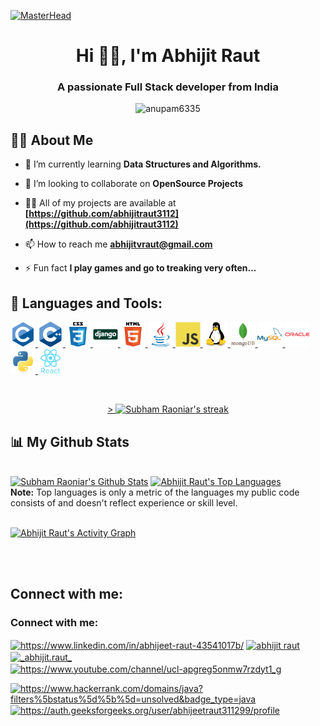 [![MasterHead](https://user-images.githubusercontent.com/65649115/219759150-cc75022c-0325-4eb1-91ca-fd55e2349458.gif)](https://github.com/anupam6335)

<h1 align="center">Hi 🙋‍♂️, I'm Abhijit Raut</h1>
<h3 align="center">A passionate Full Stack developer from India</h3>

<p align="center"> <img src="https://komarev.com/ghpvc/?username=anupam6335&label=Profile%20views&color=0e75b6&style=flat" alt="anupam6335" /> </p>

## 🙋‍♂️ About Me

- 🌱 I’m currently learning **Data Structures and Algorithms.**

- 👯 I’m looking to collaborate on **OpenSource Projects**

- 👨‍💻 All of my projects are available at **[https://github.com/abhijitraut3112](https://github.com/abhijitraut3112)**

- 📫 How to reach me **abhijitvraut@gmail.com**

- ⚡ Fun fact **I play games and go to treaking very often...**

## 🚀 Languages and Tools:

<p align="left"> 
    <p align="left">  <a href="https://www.cprogramming.com/" target="_blank"> <img src="https://raw.githubusercontent.com/devicons/devicon/master/icons/c/c-original.svg" alt="c" width="40" height="40"/> </a> <a href="https://www.w3schools.com/cpp/" target="_blank"> <img src="https://raw.githubusercontent.com/devicons/devicon/master/icons/cplusplus/cplusplus-original.svg" alt="cplusplus" width="40" height="40"/> </a> <a href="https://www.w3schools.com/css/" target="_blank"> <img src="https://raw.githubusercontent.com/devicons/devicon/master/icons/css3/css3-original-wordmark.svg" alt="css3" width="40" height="40"/> </a> <a href="https://www.djangoproject.com/" target="_blank"> <img src="https://raw.githubusercontent.com/devicons/devicon/master/icons/django/django-original.svg" alt="django" width="40" height="40"/> </a> <a href="https://www.w3.org/html/" target="_blank"> <img src="https://raw.githubusercontent.com/devicons/devicon/master/icons/html5/html5-original-wordmark.svg" alt="html5" width="40" height="40"/> </a> <a href="https://www.java.com" target="_blank"> <img src="https://raw.githubusercontent.com/devicons/devicon/master/icons/java/java-original.svg" alt="java" width="40" height="40"/> </a> <a href="https://developer.mozilla.org/en-US/docs/Web/JavaScript" target="_blank"> <img src="https://raw.githubusercontent.com/devicons/devicon/master/icons/javascript/javascript-original.svg" alt="javascript" width="40" height="40"/> </a> <a href="https://www.linux.org/" target="_blank"> <img src="https://raw.githubusercontent.com/devicons/devicon/master/icons/linux/linux-original.svg" alt="linux" width="40" height="40"/> </a> <a href="https://www.mongodb.com/" target="_blank"> <img src="https://raw.githubusercontent.com/devicons/devicon/master/icons/mongodb/mongodb-original-wordmark.svg" alt="mongodb" width="40" height="40"/> </a> <a href="https://www.mysql.com/" target="_blank"> <img src="https://raw.githubusercontent.com/devicons/devicon/master/icons/mysql/mysql-original-wordmark.svg" alt="mysql" width="40" height="40"/> </a> <a href="https://www.oracle.com/" target="_blank"> <img src="https://raw.githubusercontent.com/devicons/devicon/master/icons/oracle/oracle-original.svg" alt="oracle" width="40" height="40"/> </a> <a href="https://www.python.org" target="_blank"> <img src="https://raw.githubusercontent.com/devicons/devicon/master/icons/python/python-original.svg" alt="python" width="40" height="40"/> </a> <a href="https://reactjs.org/" target="_blank"> <img src="https://raw.githubusercontent.com/devicons/devicon/master/icons/react/react-original-wordmark.svg" alt="react" width="40" height="40"/> </a> </p>
<!--<p><img align="center" src="https://github-readme-stats.vercel.app/api/top-langs?username=abhijitraut3112&show_icons=true&locale=en&layout=compact" alt="abhijitraut3112" /></p>
</p>

<!-- [![React Badge](https://img.shields.io/badge/-React-61DBFB?style=for-the-badge&labelColor=black&logo=react&logoColor=61DBFB)](#)  [![Javascript Badge](https://img.shields.io/badge/-Javascript-F0DB4F?style=for-the-badge&labelColor=black&logo=javascript&logoColor=F0DB4F)](#) [![Typescript Badge](https://img.shields.io/badge/-Typescript-007acc?style=for-the-badge&labelColor=black&logo=typescript&logoColor=007acc)](#) [![Nodejs Badge](https://img.shields.io/badge/-Nodejs-3C873A?style=for-the-badge&labelColor=black&logo=node.js&logoColor=3C873A)](#) [![GraphQL Badge](https://img.shields.io/badge/-GraphQl-e535ab?style=for-the-badge&labelColor=black&logo=node.js&logoColor=e535ab)](#) -->
<br/>

<p align="center">
    <a href="https://github.com/abhijitraut3112/github-readme-streak-stats">
    >
        <img title="🔥 Get streak stats for your profile at git.io/streak-stats" alt="Subham Raoniar's streak" src="https://github-readme-streak-stats.herokuapp.com/?user=abhijitraut3112&theme=black-ice&hide_border=true&stroke=0000&background=060A0CD0"/>
    </a>
</p>

## 📊 My Github Stats

  <br/>
    <a href="https://github.com/abhijitraut3112/github-readme-stats"><img alt="Subham Raoniar's Github Stats" src="https://github-readme-stats.vercel.app/api?username=abhijitraut3112&show_icons=true&count_private=true&theme=react&hide_border=true&bg_color=0D1117" /></a>
  <a href="https://github.com/abhijitraut3112/github-readme-stats"><img alt="Abhijit Raut's Top Languages" src="https://github-readme-stats.vercel.app/api/top-langs/?username=abhijitraut3112&langs_count=8&count_private=true&layout=compact&theme=react&hide_border=true&bg_color=0D1117" /></a>
  <br/>
  <b>Note:</b> Top languages is only a metric of the languages my public code consists of and doesn't reflect experience or skill level.


<br/>
<br/>

<a href="https://github.com/abhijitraut3112/github-readme-activity-graph"><img alt="Abhijit Raut's Activity Graph" src="https://activity-graph.herokuapp.com/graph?username=abhijitraut3112&bg_color=0D1117&color=5BCDEC&line=5BCDEC&point=FFFFFF&hide_border=true" /></a>

<br/>
<br/>

## Connect with me:

<h3 align="left">Connect with me:</h3>
<p align="left">
<a href="https://linkedin.com/in/https://www.linkedin.com/in/abhijeet-raut-43541017b/" target="blank"><img align="center" src="https://raw.githubusercontent.com/rahuldkjain/github-profile-readme-generator/master/src/images/icons/Social/linked-in-alt.svg" alt="https://www.linkedin.com/in/abhijeet-raut-43541017b/" height="30" width="40" /></a>
<a href="https://fb.com/abhijit raut" target="blank"><img align="center" src="https://raw.githubusercontent.com/rahuldkjain/github-profile-readme-generator/master/src/images/icons/Social/facebook.svg" alt="abhijit raut" height="30" width="40" /></a>
<a href="https://instagram.com/_abhijit.raut_" target="blank"><img align="center" src="https://raw.githubusercontent.com/rahuldkjain/github-profile-readme-generator/master/src/images/icons/Social/instagram.svg" alt="_abhijit.raut_" height="30" width="40" /></a>
<a href="https://www.youtube.com/c/https://www.youtube.com/channel/ucl-apgreg5onmw7rzdyt1_g" target="blank"><img align="center" src="https://raw.githubusercontent.com/rahuldkjain/github-profile-readme-generator/master/src/images/icons/Social/youtube.svg" alt="https://www.youtube.com/channel/ucl-apgreg5onmw7rzdyt1_g" height="30" width="40" /></a>
  
  <a href="https://www.hackerrank.com/abhijeetraut3111" target="blank"><img align="center" src="https://raw.githubusercontent.com/rahuldkjain/github-profile-readme-generator/master/src/images/icons/Social/hackerrank.svg" alt="https://www.hackerrank.com/domains/java?filters%5bstatus%5d%5b%5d=unsolved&badge_type=java" height="30" width="40" /></a>
<a href="https://auth.geeksforgeeks.org/user/https://auth.geeksforgeeks.org/user/abhijeetraut311299/profile" target="blank"><img align="center" src="https://raw.githubusercontent.com/rahuldkjain/github-profile-readme-generator/master/src/images/icons/Social/geeks-for-geeks.svg" alt="https://auth.geeksforgeeks.org/user/abhijeetraut311299/profile" height="30" width="40" /></a>
</p>
